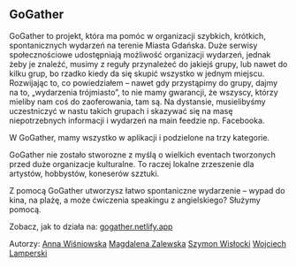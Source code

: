 ## GoGather

GoGather to projekt, która ma pomóc w organizacji szybkich, krótkich, spontanicznych wydarzeń na terenie Miasta Gdańska.
Duże serwisy społecznościowe udostępniają możliwość organizacji wydarzeń, jednak żeby je znaleźć, musimy z reguły przynależeć do jakiejś grupy, lub nawet do kilku grup, bo rzadko kiedy da się skupić wszystko w jednym miejscu.
Rozwijając to, co powiedziałem – nawet gdy przystąpimy do grupy, dajmy na to, „wydarzenia trójmiasto”,
 to nie mamy gwarancji, że wszyscy, którzy mieliby nam coś do zaoferowania, tam są.
Na dystansie, musielibyśmy uczestniczyć w nastu takich grupach i skazywać się na masę niepotrzebnych informacji i wydarzeń na main feedzie np. Facebooka.

W GoGather, mamy wszystko w aplikacji i podzielone na trzy kategorie.

GoGather nie zostało stworozne z myślą o wielkich eventach tworzonych przed duże organizacje kulturalne. To raczej lokalne zrzeszenie  dla artystów, hobbystów, koneserów szztuki.

Z pomocą GoGather utworzysz łatwo spontaniczne wydarzenie – wypad do kina, na plażę, a może ćwiczenia speakingu z angielskiego? Służymy pomocą.

Zobacz, jak to działa na: [gogather.netlify.app](gogather.netlify.app)

Autorzy:
[Anna Wiśniowska](https://github.com/annavvis)
[Magdalena Zalewska](https://github.com/magdalena-zalewska)
[Szymon Wisłocki](https://github.com/szymonwislocki)
[Wojciech Lamperski](https://github.com/WojciechLamperski)

